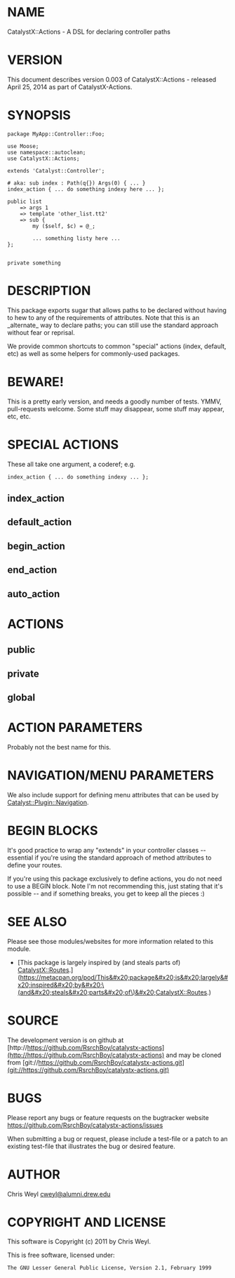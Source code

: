 # NAME

CatalystX::Actions - A DSL for declaring controller paths

# VERSION

This document describes version 0.003 of CatalystX::Actions - released April 25, 2014 as part of CatalystX-Actions.

# SYNOPSIS

    package MyApp::Controller::Foo;

    use Moose;
    use namespace::autoclean;
    use CatalystX::Actions;

    extends 'Catalyst::Controller';

    # aka: sub index : Path(q{}) Args(0) { ... }
    index_action { ... do something indexy here ... };

    public list
        => args 1
        => template 'other_list.tt2'
        => sub {
            my ($self, $c) = @_;

            ... something listy here ...
    };


    private something

# DESCRIPTION

This package exports sugar that allows paths to be declared
without having to hew to any of the requirements of attributes. Note that this
is an \_alternate\_ way to declare paths; you can still use the standard approach
without fear or reprisal.

We provide common shortcuts to common "special" actions (index, default, etc)
as well as some helpers for commonly-used packages.

# BEWARE!

This is a pretty early version, and needs a goodly number of tests.  YMMV,
pull-requests welcome.  Some stuff may disappear, some stuff may appear, etc,
etc.

# SPECIAL ACTIONS

These all take one argument, a coderef; e.g.

    index_action { ... do something indexy ... };

## index\_action

## default\_action

## begin\_action

## end\_action

## auto\_action

# ACTIONS

## public

## private

## global

# ACTION PARAMETERS

Probably not the best name for this.

# NAVIGATION/MENU PARAMETERS

We also include support for defining menu attributes that can be used by
[Catalyst::Plugin::Navigation](https://metacpan.org/pod/Catalyst::Plugin::Navigation).

# BEGIN BLOCKS

It's good practice to wrap any "extends" in your controller classes --
essential if you're using the standard approach of method attributes to define
your routes.

If you're using this package exclusively to define actions, you do not need to
use a BEGIN block.  Note I'm not recommending this, just stating that it's
possible -- and if something breaks, you get to keep all the pieces :)

# SEE ALSO

Please see those modules/websites for more information related to this module.

- [This package is largely inspired by (and steals parts of) [CatalystX::Routes](https://metacpan.org/pod/CatalystX::Routes).](https://metacpan.org/pod/This&#x20;package&#x20;is&#x20;largely&#x20;inspired&#x20;by&#x20;\(and&#x20;steals&#x20;parts&#x20;of\)&#x20;CatalystX::Routes.)

# SOURCE

The development version is on github at [http://https://github.com/RsrchBoy/catalystx-actions](http://https://github.com/RsrchBoy/catalystx-actions)
and may be cloned from [git://https://github.com/RsrchBoy/catalystx-actions.git](git://https://github.com/RsrchBoy/catalystx-actions.git)

# BUGS

Please report any bugs or feature requests on the bugtracker website
https://github.com/RsrchBoy/catalystx-actions/issues

When submitting a bug or request, please include a test-file or a
patch to an existing test-file that illustrates the bug or desired
feature.

# AUTHOR

Chris Weyl <cweyl@alumni.drew.edu>

# COPYRIGHT AND LICENSE

This software is Copyright (c) 2011 by Chris Weyl.

This is free software, licensed under:

    The GNU Lesser General Public License, Version 2.1, February 1999
